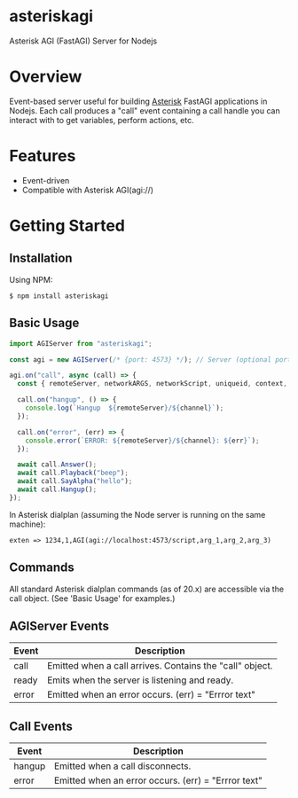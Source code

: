 # asteriskagi

Asterisk AGI (FastAGI) Server for Nodejs

# Overview

Event-based server useful for building [Asterisk](https://www.asterisk.org) FastAGI applications in Nodejs. Each call produces a "call" event containing a call handle you can interact with to get variables, perform actions, etc.

# Features

- Event-driven
- Compatible with Asterisk AGI(agi://)

# Getting Started

## Installation

Using NPM:

```
$ npm install asteriskagi
```

## Basic Usage

```javascript
import AGIServer from "asteriskagi";

const agi = new AGIServer(/* {port: 4573} */); // Server (optional port, default: 4573)

agi.on("call", async (call) => {
  const { remoteServer, networkARGS, networkScript, uniqueid, context, extension, priority, calleridname, callerid, channel } = call;

  call.on("hangup", () => {
    console.log(`Hangup  ${remoteServer}/${channel}`);
  });

  call.on("error", (err) => {
    console.error(`ERROR: ${remoteServer}/${channel}: ${err}`);
  });

  await call.Answer();
  await call.Playback("beep");
  await call.SayAlpha("hello");
  await call.Hangup();
});
```

In Asterisk dialplan (assuming the Node server is running on the same machine):

```
exten => 1234,1,AGI(agi://localhost:4573/script,arg_1,arg_2,arg_3)
```

## Commands

All standard Asterisk dialplan commands (as of 20.x) are accessible via the call object. (See 'Basic Usage' for examples.)

## AGIServer Events

| Event | Description                                              |
| ----- | -------------------------------------------------------- |
| call  | Emitted when a call arrives. Contains the "call" object. |
| ready | Emits when the server is listening and ready.            |
| error | Emitted when an error occurs. (err) = "Errror text"      |

## Call Events

| Event  | Description                                         |
| ------ | --------------------------------------------------- |
| hangup | Emitted when a call disconnects.                    |
| error  | Emitted when an error occurs. (err) = "Errror text" |
